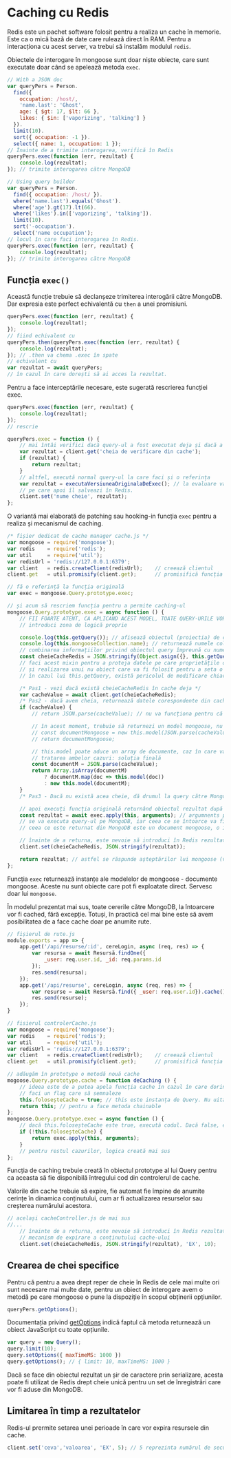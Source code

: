 # Caching cu Redis

Redis este un pachet software folosit pentru a realiza un cache în memorie. Este ca o mică bază de date care rulează direct în RAM. Pentru a interacționa cu acest server, va trebui să instalăm modulul `redis`.

Obiectele de interogare în mongoose sunt doar niște obiecte, care sunt executate doar când se apelează metoda `exec`.

```javascript
// With a JSON doc
var queryPers = Person.
  find({
    occupation: /host/,
    'name.last': 'Ghost',
    age: { $gt: 17, $lt: 66 },
    likes: { $in: ['vaporizing', 'talking'] }
  }).
  limit(10).
  sort({ occupation: -1 }).
  select({ name: 1, occupation: 1 });
// Înainte de a trimite interogarea, verifică în Redis
queryPers.exec(function (err, rezultat) {
    console.log(rezultat);
}); // trimite interogarea către MongoDB

// Using query builder
var queryPers = Person.
  find({ occupation: /host/ }).
  where('name.last').equals('Ghost').
  where('age').gt(17).lt(66).
  where('likes').in(['vaporizing', 'talking']).
  limit(10).
  sort('-occupation').
  select('name occupation');
// locul în care faci interogarea în Redis.
queryPers.exec(function (err, rezultat) {
    console.log(rezultat);
}); // trimite interogarea către MongoDB
```

## Funcția `exec()`

Această funcție trebuie să declanșeze trimiterea interogării către MongoDB. Dar expresia este perfect echivalentă cu `then` a unei promisiuni.

```javascript
queryPers.exec(function (err, rezultat) {
    console.log(rezultat);
});
// fiind echivalent cu
queryPers.then(queryPers.exec(function (err, rezultat) {
    console.log(rezultat);
}); // .then va chema .exec în spate
// echivalent cu
var rezultat = await queryPers;
// în cazul în care dorești să ai acces la rezultat.
```

Pentru a face interceptările necesare, este sugerată rescrierea funcției exec.

```javascript
queryPers.exec(function (err, rezultat) {
    console.log(rezultat);
});
// rescrie

queryPers.exec = function () {
    // mai întâi verifici dacă query-ul a fost executat deja și dacă a returnat rezultatul din cache
    var rezultat = client.get('cheia de verificare din cache');
    if (rezultat) {
        return rezultat;
    }
    // altfel, execută normal query-ul la care faci și o referința
    var rezultat = executaVersiuneaOriginalaDeExec(); // la evaluare va trimite query-ul către Mongo.
    // pe care apoi îl salveazi în Redis.
    client.set('nume cheie', rezultat);
};
```

O variantă mai elaborată de patching sau hooking-in funcția `exec` pentru a realiza și mecanismul de caching.

```javascript
/* fișier dedicat de cache manager cache.js */
var mongoose = require('mongoose');
var redis    = require('redis');
var util     = require('util');
var redisUrl = 'redis://127.0.0.1:6379';
var client   = redis.createClient(redisUrl);    // creează clientul
client.get   = util.promisify(client.get);      // promisifică funcția

// fă o referință la funcția originală
var exec = mongoose.Query.prototype.exec;

// și acum să rescriem funcția pentru a permite caching-ul
mongoose.Query.prototype.exec = async function () {
    // FII FOARTE ATENT, CA APLICAND ACEST MODEL, TOATE QUERY-URILE VOR FI CACHED!!!
    // introduci zona de logică proprie

    console.log(this.getQuery()); // afisează obiectul (proiectia) de căutare către MongoDB
    console.log(this.mongooseCollection.name); // returnează numele colecției în care se face căutarea
    // combinarea informațiilor privind obiectul query împreună cu numele colecției, oferă o cheie solidă pentru Redis.
    const cheieCacheRedis = JSON.stringify(Object.asign({}, this.getQuery(), {collection: this.mongooseCollection.name}));
    // faci acest mixin pentru a proteja datele pe care proprietățile originale le obțin
    // și realizarea unui nu obiect care va fi folosit pentru a seta o cheie în cache.
    // în cazul lui this.getQuery, există pericolul de modificare chiar a obiectului de query, ceea ce ar avea repercusiuni asupra interogării.

    /* Pas1 - vezi dacă există cheieCacheRedis în cache deja */
    var cacheValue = await client.get(cheieCacheRedis);
    /* Pas2 - dacă avem cheia, returnează datele corespondente din cache */
    if (cacheValue) {
        // return JSON.parse(cacheValue); // nu va funcționa pentru că nu este un obiect document mongoose

        // în acest moment, trebuie să returnezi un model mongoose, nu un obiect JavaScript
        // const documentMongoose = new this.model(JSON.parse(cacheValue)); // this.model este o referință către modelul pe care îl reprezintă acest query.
        // return documentMongoose;

        // this.model poate aduce un array de documente, caz în care va trebui să tratăm această eventualitate
        // tratarea ambelor cazuri: soluția finală
        const documentM = JSON.parse(cacheValue);
        return Array.isArray(documentM)
            ? documentM.map(doc => this.model(doc))
            : new this.model(documentM);
    }
    /* Pas3 - Dacă nu există acea cheie, dă drumul la query către MongoDB și stochează rezultatele în Redis */

    // apoi execuți funcția originală returnând obiectul rezultat după ce se va fi făcut query-ul la MonoDB
    const rezultat = await exec.apply(this, arguments); // argumnents pasate ca funcții
    // se va executa query-ul pe MongoDB, iar ceea ce se întoarce va fi asignat lui rezultat
    // ceea ce este returnat din MongoDB este un document mongoose, o instanță a modelului.

    // înainte de a returna, este nevoie să introduci în Redis rezultatul interogării MongoDB
    client.set(cheieCacheRedis, JSON.stringify(rezultat));

    return rezultat; // astfel se răspunde așteptărilor lui mongoose (vezi documentatia)
};
```

Funcția `exec` returnează instanțe ale modelelor de mongoose - documente mongoose. Aceste nu sunt obiecte care pot fi exploatate direct. Servesc doar lui `mongoose`.

În modelul prezentat mai sus, toate cererile către MongoDB, la întoarcere vor fi cached, fără excepție. Totuși, în practică cel mai bine este să avem posibilitatea de a face cache doar pe anumite rute.

```javascript
// fișierul de rute.js
module.exports = app => {
    app.get('/api/resurse/:id', cereLogin, async (req, res) => {
        var resursa = await Resursă.findOne({
            _user: req.user.id, _id: req.params.id
        });
        res.send(resursa);
    });
    app.get('/api/resurse', cereLogin, async (req, res) => {
        var resurse = await Resursă.find({ _user: req.user.id}).cache(); // indică clar preferința pentru caching!!!
        res.send(resurse);
    });
}

// fisierul controlerCache.js
var mongoose = require('mongoose');
var redis    = require('redis');
var util     = require('util');
var redisUrl = 'redis://127.0.0.1:6379';
var client   = redis.createClient(redisUrl);    // creează clientul
client.get   = util.promisify(client.get);      // promisifică funcția

// adăugăm în prototype o metodă nouă cache
mogoose.Query.prototype.cache = function deCaching () {
    // ideea este de a putea apela funcția cache în cazul în care dorin cachinul activat pe o rută imediat după execuția lui exec
    // faci un flag care să semnaleze
    this.foloseșteCache = true; // this este instanța de Query. Nu uita!
    return this; // pentru a face metoda chainable
};
mongoose.Query.prototype.exec = async function () {
    // dacă this.foloseșteCache este true, execută codul. Dacă false, execută funcția originală exec.
    if (!this.foloseșteCache) {
        return exec.apply(this, arguments);
    }
    // pentru restul cazurilor, logica creată mai sus
};
```

Funcția de caching trebuie creată în obiectul prototype al lui Query pentru ca aceasta să fie disponibilă întregului cod din controlerul de cache.

Valorile din cache trebuie să expire, fie automat fie împine de anumite cerințe în dinamica conținutului, cum ar fi actualizarea resurselor sau creșterea numărului acestora.

```javascript
// același cacheController.js de mai sus
//...
    // înainte de a returna, este nevoie să introduci în Redis rezultatul interogării MongoDB
    // mecanism de expirare a conținutului cache-ului
    client.set(cheieCacheRedis, JSON.stringify(rezultat), 'EX', 10);
```

## Crearea de chei specifice

Pentru că pentru a avea drept reper de cheie în Redis de cele mai multe ori sunt necesare mai multe date, pentru un obiect de interogare avem o metodă pe care mongoose o pune la dispoziție în scopul obținerii opțiunilor.

```javascript
queryPers.getOptions();
```

Documentația privind [getOptions](https://mongoosejs.com/docs/api.html#query_Query-getOptions) indică faptul că metoda returnează un obiect JavaScript cu toate opțiunile.

```javascript
var query = new Query();
query.limit(10);
query.setOptions({ maxTimeMS: 1000 })
query.getOptions(); // { limit: 10, maxTimeMS: 1000 }
```

Dacă se face din obiectul rezultat un șir de caractere prin serializare, acesta poate fi utilizat de Redis drept cheie unică pentru un set de înregistrări care vor fi aduse din MongoDB.

## Limitarea în timp a rezultatelor

Redis-ul prermite setarea unei perioade în care vor expira resursele din cache.

```javascript
client.set('ceva','valoarea', 'EX', 5); // 5 reprezinta numărul de secunde.
```
